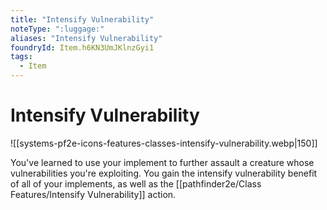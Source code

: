 ```yaml
---
title: "Intensify Vulnerability"
noteType: ":luggage:"
aliases: "Intensify Vulnerability"
foundryId: Item.h6KN3UmJKlnzGyi1
tags:
  - Item
---
```


# Intensify Vulnerability
![[systems-pf2e-icons-features-classes-intensify-vulnerability.webp|150]]

You've learned to use your implement to further assault a creature whose vulnerabilities you're exploiting. You gain the intensify vulnerability benefit of all of your implements, as well as the [[pathfinder2e/Class Features/Intensify Vulnerability]] action.
